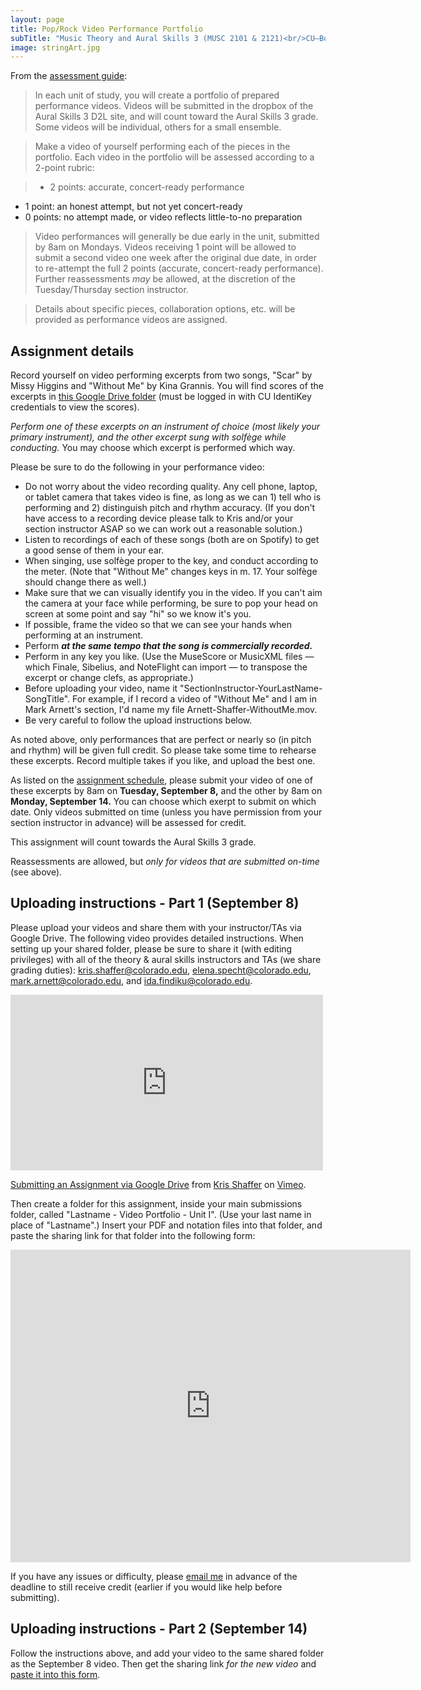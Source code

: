 ```yaml
---
layout: page
title: Pop/Rock Video Performance Portfolio
subTitle: "Music Theory and Aural Skills 3 (MUSC 2101 & 2121)<br/>CU–Boulder, Fall 2015<br/>Kris Shaffer, Ph.D. – coordinator"
image: stringArt.jpg
---
```


From the [assessment guide](/assessments/):

> In each unit of study, you will create a portfolio of prepared performance videos. Videos will be submitted in the dropbox of the Aural Skills 3 D2L site, and will count toward the Aural Skills 3 grade. Some videos will be individual, others for a small ensemble.

> Make a video of yourself performing each of the pieces in the portfolio. Each video in the portfolio will be assessed according to a 2-point rubric:

> - 2 points: accurate, concert-ready performance  
- 1 point: an honest attempt, but not yet concert-ready  
- 0 points: no attempt made, or video reflects little-to-no preparation

> Video performances will generally be due early in the unit, submitted by 8am on Mondays. Videos receiving 1 point will be allowed to submit a second video one week after the original due date, in order to re-attempt the full 2 points (accurate, concert-ready performance). Further reassessments *may* be allowed, at the discretion of the Tuesday/Thursday section instructor.

> Details about specific pieces, collaboration options, etc. will be provided as performance videos are assigned.


## Assignment details

Record yourself on video performing excerpts from two songs, "Scar" by Missy Higgins and "Without Me" by Kina Grannis. You will find scores of the excerpts in [this Google Drive folder](https://drive.google.com/a/colorado.edu/folderview?id=0B9o4hmKNoi6cUVc5QWhnZy12b28&usp=sharing) (must be logged in with CU IdentiKey credentials to view the scores). 

*Perform one of these excerpts on an instrument of choice (most likely your primary instrument), and the other excerpt sung with solfège while conducting.* You may choose which excerpt is performed which way.

Please be sure to do the following in your performance video:

- Do not worry about the video recording quality. Any cell phone, laptop, or tablet camera that takes video is fine, as long as we can 1) tell who is performing and 2) distinguish pitch and rhythm accuracy. (If you don't have access to a recording device please talk to Kris and/or your section instructor ASAP so we can work out a reasonable solution.)  
- Listen to recordings of each of these songs (both are on Spotify) to get a good sense of them in your ear.  
- When singing, use solfège proper to the key, and conduct according to the meter. (Note that "Without Me" changes keys in m. 17. Your solfège should change there as well.)  
- Make sure that we can visually identify you in the video. If you can't aim the camera at your face while performing, be sure to pop your head on screen at some point and say "hi" so we know it's you.  
- If possible, frame the video so that we can see your hands when performing at an instrument.  
- Perform ***at the same tempo that the song is commercially recorded.***  
- Perform in any key you like. (Use the MuseScore or MusicXML files — which Finale, Sibelius, and NoteFlight can import — to transpose the excerpt or change clefs, as appropriate.)  
- Before uploading your video, name it "SectionInstructor-YourLastName-SongTitle". For example, if I record a video of "Without Me" and I am in Mark Arnett's section, I'd name my file Arnett-Shaffer-WithoutMe.mov.  
- Be very careful to follow the upload instructions below.

As noted above, only performances that are perfect or nearly so (in pitch and rhythm) will be given full credit. So please take some time to rehearse these excerpts. Record multiple takes if you like, and upload the best one.

As listed on the [assignment schedule](http://theory3.shaffermusic.com/schedule/), please submit your video of one of these excerpts by 8am on **Tuesday, September 8,** and the other by 8am on **Monday, September 14.** You can choose which exerpt to submit on which date. Only videos submitted on time (unless you have permission from your section instructor in advance) will be assessed for credit.

This assignment will count towards the Aural Skills 3 grade.

Reassessments are allowed, but *only for videos that are submitted on-time* (see above).

## Uploading instructions - Part 1 (September 8)

Please upload your videos and share them with your instructor/TAs via Google Drive. The following video provides detailed instructions. When setting up your shared folder, please be sure to share it (with editing privileges) with all of the theory & aural skills instructors and TAs (we share grading duties): kris.shaffer@colorado.edu, elena.specht@colorado.edu, mark.arnett@colorado.edu, and ida.findiku@colorado.edu.

<iframe src="https://player.vimeo.com/video/138322605" width="500" height="281" frameborder="0" webkitallowfullscreen mozallowfullscreen allowfullscreen></iframe> <p><a href="https://vimeo.com/138322605">Submitting an Assignment via Google Drive</a> from <a href="https://vimeo.com/user11692346">Kris Shaffer</a> on <a href="https://vimeo.com">Vimeo</a>.</p>

Then create a folder for this assignment, inside your main submissions folder, called "Lastname - Video Portfolio - Unit I". (Use your last name in place of "Lastname".) Insert your PDF and notation files into that folder, and paste the sharing link for that folder into the following form:

<iframe src="https://docs.google.com/forms/d/14QbyDL73pXIlppaE5CovkPHSss-9opCfI5lqgkHmbls/viewform?embedded=true" width="640" height="500" frameborder="0" marginheight="0" marginwidth="0">Loading...</iframe>

If you have any issues or difficulty, please [email me](mailto:kris.shaffer@colorado.edu) in advance of the deadline to still receive credit (earlier if you would like help before submitting).


## Uploading instructions - Part 2 (September 14)

Follow the instructions above, and add your video to the same shared folder as the September 8 video. Then get the sharing link *for the new video* and [paste it into this form](https://docs.google.com/forms/d/1H_IAX6RGXKu-YmEyBuoGZdGcC60g0U5KuS2mnMz2H4E/viewform?usp=send_form).